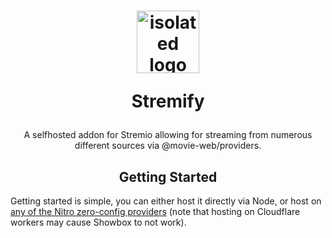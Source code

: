 <h1 align="center">
  <img src="https://avatars.githubusercontent.com/u/160156210?s=200&v=4" alt="isolated logo" width="100"/>
  <p>Stremify</p>
</h1>
<p align="center">A selfhosted addon for Stremio allowing for streaming from numerous different sources via @movie-web/providers.</p>
<h2 align="center"> Getting Started </h2>
Getting started is simple, you can either host it directly via Node, or host on <a href="https://nitro.unjs.io/deploy#zero-config-providers">any of the Nitro zero-config providers</a> (note that hosting on Cloudflare workers may cause Showbox to not work).

